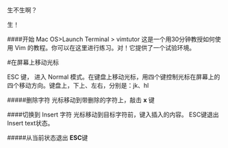 生不生啊？

生！

####开始
 Mac OS>Launch Terminal > vimtutor
这是一个用30分钟教授如何使用 Vim 的教程。你可以在这里进行练习。对！它提供了一个试验环境。

#在屏幕上移动光标

ESC 键， 进入 Normal 模式。在键盘上移动光标，用四个键控制光标在屏幕上的四个移动方向。键盘上，下上、左右，分别是：jk、hl 

#####删除字符
光标移动到带删除的字符上，敲击 **x** 键

####切换到 Insert 字符
光标移动到目标字符前，键入插入的内容。
ESC键退出 Insert text状态。

#####从当前状态退出
**ESC**键


<!--stackedit_data:
eyJoaXN0b3J5IjpbLTE1NTM1MTIwNSwtMTMzMzM1OTAwNCwxNz
Y2MDQ4MjYwLDc5Mjg1NTg3OSwxOTg1MzI5OTAyXX0=
-->